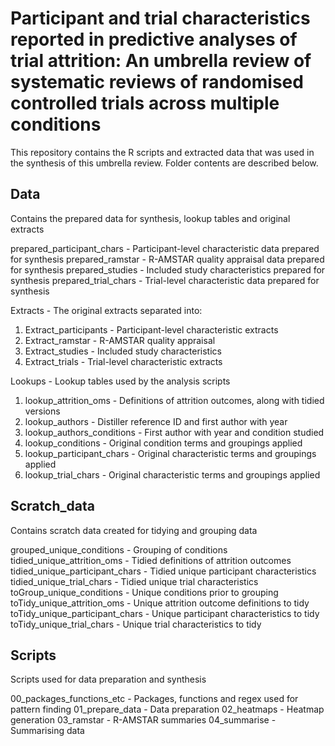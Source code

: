 # Participant and trial characteristics reported in predictive analyses of trial attrition: An umbrella review of systematic reviews of randomised controlled trials across multiple conditions
This repository contains the R scripts and extracted data that was used in the synthesis of this umbrella review. Folder contents are described below.

## Data
Contains the prepared data for synthesis, lookup tables and original extracts

prepared_participant_chars - Participant-level characteristic data prepared for synthesis
prepared_ramstar - R-AMSTAR quality appraisal data prepared for synthesis
prepared_studies - Included study characteristics prepared for synthesis
prepared_trial_chars - Trial-level characteristic data prepared for synthesis

Extracts - The original extracts separated into:
1. Extract_participants - Participant-level characteristic extracts
2. Extract_ramstar - R-AMSTAR quality appraisal
3. Extract_studies - Included study characteristics
4. Extract_trials - Trial-level characteristic extracts

Lookups - Lookup tables used by the analysis scripts
1. lookup_attrition_oms - Definitions of attrition outcomes, along with tidied versions
2. lookup_authors - Distiller reference ID and first author with year
3. lookup_authors_conditions - First author with year and condition studied
4. lookup_conditions - Original condition terms and groupings applied
5. lookup_participant_chars - Original characteristic terms and groupings applied
6. lookup_trial_chars - Original characteristic terms and groupings applied

## Scratch_data
Contains scratch data created for tidying and grouping data

grouped_unique_conditions - Grouping of conditions
tidied_unique_attrition_oms - Tidied definitions of attrition outcomes
tidied_unique_participant_chars - Tidied unique participant characteristics
tidied_unique_trial_chars - Tidied unique trial characteristics
toGroup_unique_conditions - Unique conditions prior to grouping
toTidy_unique_attrition_oms - Unique attrition outcome definitions to tidy
toTidy_unique_participant_chars - Unique participant characteristics to tidy
toTidy_unique_trial_chars - Unique trial characteristics to tidy

## Scripts
Scripts used for data preparation and synthesis

00_packages_functions_etc - Packages, functions and regex used for pattern finding
01_prepare_data - Data preparation
02_heatmaps - Heatmap generation
03_ramstar - R-AMSTAR summaries
04_summarise - Summarising data

 
